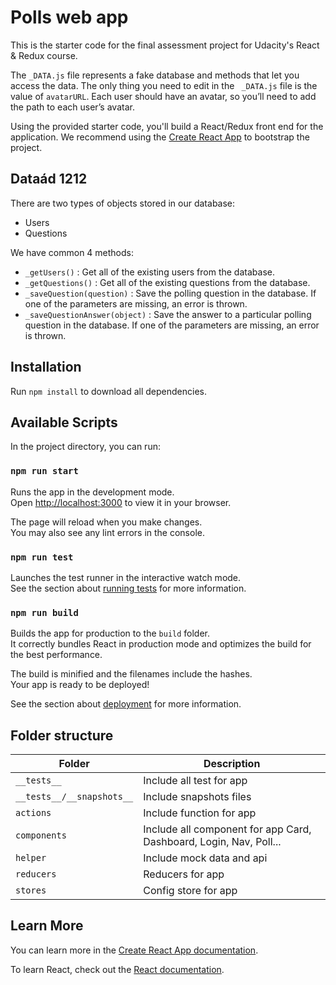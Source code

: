 # Polls web app

This is the starter code for the final assessment project for Udacity's React & Redux course.

The `_DATA.js` file represents a fake database and methods that let you access the data. The only thing you need to edit in the ` _DATA.js` file is the value of `avatarURL`. Each user should have an avatar, so you’ll need to add the path to each user’s avatar.

Using the provided starter code, you'll build a React/Redux front end for the application. We recommend using the [Create React App](https://github.com/facebook/create-react-app) to bootstrap the project.

## Dataád 1212

There are two types of objects stored in our database:

- Users
- Questions

We have common 4 methods:

- `_getUsers()` : Get all of the existing users from the database.
- `_getQuestions()` : Get all of the existing questions from the database.
- `_saveQuestion(question)` : Save the polling question in the database. If one of the parameters are missing, an error is thrown.
- `_saveQuestionAnswer(object)` : Save the answer to a particular polling question in the database. If one of the parameters are missing, an error is thrown.

## Installation

Run `npm install` to download all dependencies.

## Available Scripts

In the project directory, you can run:

### `npm run start`

Runs the app in the development mode.\
Open [http://localhost:3000](http://localhost:3000) to view it in your browser.

The page will reload when you make changes.\
You may also see any lint errors in the console.

### `npm run test`

Launches the test runner in the interactive watch mode.\
See the section about [running tests](https://facebook.github.io/create-react-app/docs/running-tests) for more information.

### `npm run build`

Builds the app for production to the `build` folder.\
It correctly bundles React in production mode and optimizes the build for the best performance.

The build is minified and the filenames include the hashes.\
Your app is ready to be deployed!

See the section about [deployment](https://facebook.github.io/create-react-app/docs/deployment) for more information.

## Folder structure

| Folder                    | Description                                                        |
| ------------------------- | ------------------------------------------------------------------ |
| `__tests__`               | Include all test for app                                           |
| `__tests__/__snapshots__` | Include snapshots files                                            |
| `actions`                 | Include function for app                                           |
| `components`              | Include all component for app Card, Dashboard, Login, Nav, Poll... |
| `helper`                  | Include mock data and api                                          |
| `reducers`                | Reducers for app                                                   |
| `stores`                  | Config store for app                                               |

## Learn More

You can learn more in the [Create React App documentation](https://facebook.github.io/create-react-app/docs/getting-started).

To learn React, check out the [React documentation](https://reactjs.org/).
